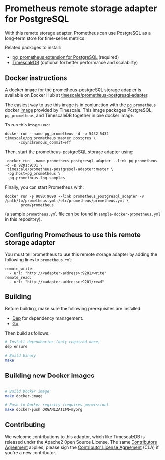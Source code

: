 # Prometheus remote storage adapter for PostgreSQL

With this remote storage adapter, Prometheus can use PostgreSQL as a long-term store for time-series metrics. 

Related packages to install:
- [pg_prometheus extension for PostgreSQL](https://github.com/timescale/pg_prometheus) (required)
- [TimescaleDB](https://github.com/timescale/timescaledb) (optional
for better performance and scalability)

## Docker instructions

A docker image for the prometheus-postgreSQL storage adapter is available 
on Docker Hub at [timescale/prometheus-postgresql-adapter](https://hub.docker.com/r/timescale/prometheus-postgresql-adapter/).

The easiest way to use this image is in conjunction with the `pg_prometheus`
docker [image](https://hub.docker.com/r/timescale/pg_prometheus/) provided by Timescale.
This image packages PostgreSQL, `pg_prometheus`, and TimescaleDB together in one
docker image.

To run this image use:
```
docker run --name pg_prometheus -d -p 5432:5432 timescale/pg_prometheus:master postgres \
      -csynchronous_commit=off
```

Then, start the prometheus-postgreSQL storage adapter using:
```
 docker run --name prometheus_postgresql_adapter --link pg_prometheus -d -p 9201:9201 \
 timescale/prometheus-postgresql-adapter:master \
 -pg.host=pg_prometheus \
 -pg.prometheus-log-samples
```

Finally, you can start Prometheus with:
```
docker run -p 9090:9090 --link prometheus_postgresql_adapter -v /path/to/prometheus.yml:/etc/prometheus/prometheus.yml \
       prom/prometheus
```
(a sample `prometheus.yml` file can be found in `sample-docker-prometheus.yml` in this repository).

## Configuring Prometheus to use this remote storage adapter

You must tell prometheus to use this remote storage adapter by adding the
following lines to `prometheus.yml`:
```
remote_write:
  - url: "http://<adapter-address>:9201/write"
remote_read:
  - url: "http://<adapter-address>:9201/read"
```

## Building

Before building, make sure the following prerequisites are installed:

* [Dep](https://golang.github.io/dep/) for dependency management.
* [Go](https://golang.org/dl/)

Then build as follows:

```bash
# Install dependencies (only required once)
dep ensure

# Build binary
make
```

## Building new Docker images

```bash

# Build Docker image
make docker-image

# Push to Docker registry (requires permission)
make docker-push ORGANIZATION=myorg 
```

## Contributing

We welcome contributions to this adaptor, which like TimescaleDB is released under the Apache2 Open Source License.  The same [Contributors Agreement](//github.com/timescale/timescaledb/blob/master/CONTRIBUTING.md) applies; please sign the [Contributor License Agreement](https://cla-assistant.io/timescale/prometheus-postgresql-adapter) (CLA) if you're a new contributor.
